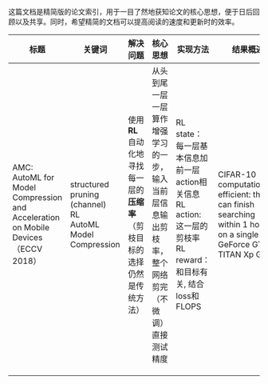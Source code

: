 这篇文档是精简版的论文索引，用于一目了然地获知论文的核心思想，便于日后回顾以及共享。同时，希望精简的文档可以提高阅读的速度和更新时的效率。

| 标题                                                         | 关键词                                                       | 解决问题                                                     | 核心思想                                                     | 实现方法                                                     | 结果概述                                                     | 其他                                                         |
| ------------------------------------------------------------ | ------------------------------------------------------------ | ------------------------------------------------------------ | ------------------------------------------------------------ | ------------------------------------------------------------ | ------------------------------------------------------------ | ------------------------------------------------------------ |
| AMC: AutoML for Model Compression and Acceleration on Mobile Devices （ECCV 2018） | structured pruning (channel)<br/>RL<br/>AutoML Model Compression | 使用**RL**自动化地寻找每一层的**压缩率**（剪枝目标的选择仍然是传统方法） | 从头到尾一层一层算作增强学习的一步，输入当前层信息输出剪枝率，整个网络剪完（不微调）直接测试精度 | RL state： 每一层基本信息加前一层action相关信息<br />RL action: 这一层的剪枝率<br />RL reward： 和目标有关, 结合 loss和FLOPS | CIFAR-10 computationally efficient: the RL can finish searching within 1 hour on a single GeForce GTX TITAN Xp GPU | 文中的普适性，仅仅是detection任务上的拓展，没有说在这个RL学到了适用于不同数据集和网络的统一策略 |
|                                                              |                                                              |                                                              |                                                              |                                                              |                                                              |                                                              |
|                                                              |                                                              |                                                              |                                                              |                                                              |                                                              |                                                              |
|                                                              |                                                              |                                                              |                                                              |                                                              |                                                              |                                                              |

